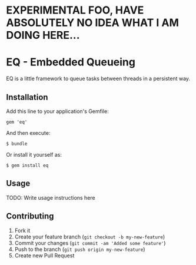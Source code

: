 # EXPERIMENTAL FOO, HAVE ABSOLUTELY NO IDEA WHAT I AM DOING HERE...

# EQ - Embedded Queueing

EQ is a little framework to queue tasks between threads in a persistent way.

## Installation

Add this line to your application's Gemfile:

    gem 'eq'

And then execute:

    $ bundle

Or install it yourself as:

    $ gem install eq

## Usage

TODO: Write usage instructions here

## Contributing

1. Fork it
2. Create your feature branch (`git checkout -b my-new-feature`)
3. Commit your changes (`git commit -am 'Added some feature'`)
4. Push to the branch (`git push origin my-new-feature`)
5. Create new Pull Request
